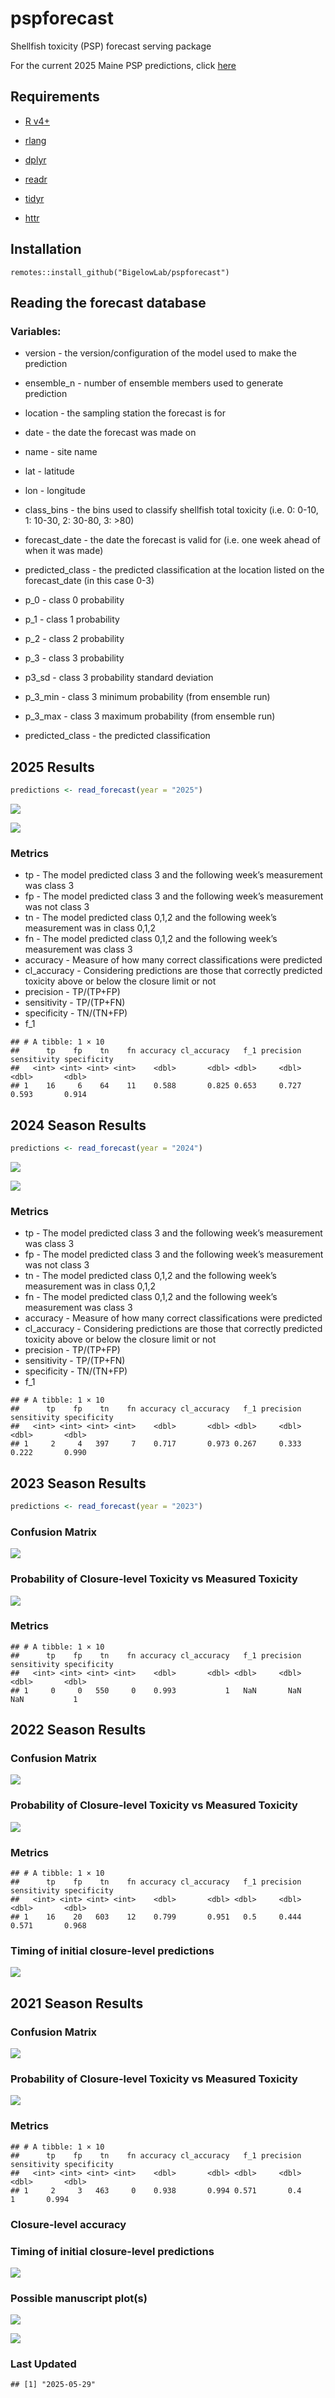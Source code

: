 pspforecast
================

Shellfish toxicity (PSP) forecast serving package

For the current 2025 Maine PSP predictions, click
[here](https://github.com/BigelowLab/pspforecast/blob/master/inst/forecastdb/dmr_webpage_table.csv)

## Requirements

- [R v4+](https://www.r-project.org/)

- [rlang](https://CRAN.R-project.org/package=rlang)

- [dplyr](https://CRAN.R-project.org/package=dplyr)

- [readr](https://CRAN.R-project.org/package=readr)

- [tidyr](https://CRAN.R-project.org/package=tidyr)

- [httr](https://CRAN.R-project.org/package=httr)

## Installation

    remotes::install_github("BigelowLab/pspforecast")

## Reading the forecast database

### Variables:

- version - the version/configuration of the model used to make the
  prediction

- ensemble_n - number of ensemble members used to generate prediction

- location - the sampling station the forecast is for

- date - the date the forecast was made on

- name - site name

- lat - latitude

- lon - longitude

- class_bins - the bins used to classify shellfish total toxicity
  (i.e. 0: 0-10, 1: 10-30, 2: 30-80, 3: \>80)

- forecast_date - the date the forecast is valid for (i.e. one week
  ahead of when it was made)

- predicted_class - the predicted classification at the location listed
  on the forecast_date (in this case 0-3)

- p_0 - class 0 probability

- p_1 - class 1 probability

- p_2 - class 2 probability

- p_3 - class 3 probability

- p3_sd - class 3 probability standard deviation

- p_3_min - class 3 minimum probability (from ensemble run)

- p_3_max - class 3 maximum probability (from ensemble run)

- predicted_class - the predicted classification

## 2025 Results

``` r
predictions <- read_forecast(year = "2025")
```

![](README_files/figure-gfm/cm25-1.png)<!-- -->

![](README_files/figure-gfm/scatter25-1.png)<!-- -->

### Metrics

- tp - The model predicted class 3 and the following week’s measurement
  was class 3
- fp - The model predicted class 3 and the following week’s measurement
  was not class 3
- tn - The model predicted class 0,1,2 and the following week’s
  measurement was in class 0,1,2
- fn - The model predicted class 0,1,2 and the following week’s
  measurement was class 3
- accuracy - Measure of how many correct classifications were predicted
- cl_accuracy - Considering predictions are those that correctly
  predicted toxicity above or below the closure limit or not
- precision - TP/(TP+FP)
- sensitivity - TP/(TP+FN)
- specificity - TN/(TN+FP)
- f_1

<!-- -->

    ## # A tibble: 1 × 10
    ##      tp    fp    tn    fn accuracy cl_accuracy   f_1 precision sensitivity specificity
    ##   <int> <int> <int> <int>    <dbl>       <dbl> <dbl>     <dbl>       <dbl>       <dbl>
    ## 1    16     6    64    11    0.588       0.825 0.653     0.727       0.593       0.914

## 2024 Season Results

``` r
predictions <- read_forecast(year = "2024")
```

![](README_files/figure-gfm/cm24-1.png)<!-- -->

![](README_files/figure-gfm/scatter24-1.png)<!-- -->

### Metrics

- tp - The model predicted class 3 and the following week’s measurement
  was class 3
- fp - The model predicted class 3 and the following week’s measurement
  was not class 3
- tn - The model predicted class 0,1,2 and the following week’s
  measurement was in class 0,1,2
- fn - The model predicted class 0,1,2 and the following week’s
  measurement was class 3
- accuracy - Measure of how many correct classifications were predicted
- cl_accuracy - Considering predictions are those that correctly
  predicted toxicity above or below the closure limit or not
- precision - TP/(TP+FP)
- sensitivity - TP/(TP+FN)
- specificity - TN/(TN+FP)
- f_1

<!-- -->

    ## # A tibble: 1 × 10
    ##      tp    fp    tn    fn accuracy cl_accuracy   f_1 precision sensitivity specificity
    ##   <int> <int> <int> <int>    <dbl>       <dbl> <dbl>     <dbl>       <dbl>       <dbl>
    ## 1     2     4   397     7    0.717       0.973 0.267     0.333       0.222       0.990

## 2023 Season Results

``` r
predictions <- read_forecast(year = "2023")
```

### Confusion Matrix

![](README_files/figure-gfm/cm23-1.png)<!-- -->

### Probability of Closure-level Toxicity vs Measured Toxicity

![](README_files/figure-gfm/scatter23-1.png)<!-- -->

### Metrics

    ## # A tibble: 1 × 10
    ##      tp    fp    tn    fn accuracy cl_accuracy   f_1 precision sensitivity specificity
    ##   <int> <int> <int> <int>    <dbl>       <dbl> <dbl>     <dbl>       <dbl>       <dbl>
    ## 1     0     0   550     0    0.993           1   NaN       NaN         NaN           1

## 2022 Season Results

### Confusion Matrix

![](README_files/figure-gfm/cm22-1.png)<!-- -->

### Probability of Closure-level Toxicity vs Measured Toxicity

![](README_files/figure-gfm/scatter22-1.png)<!-- -->

### Metrics

    ## # A tibble: 1 × 10
    ##      tp    fp    tn    fn accuracy cl_accuracy   f_1 precision sensitivity specificity
    ##   <int> <int> <int> <int>    <dbl>       <dbl> <dbl>     <dbl>       <dbl>       <dbl>
    ## 1    16    20   603    12    0.799       0.951   0.5     0.444       0.571       0.968

### Timing of initial closure-level predictions

![](README_files/figure-gfm/unnamed-chunk-15-1.png)<!-- -->

## 2021 Season Results

### Confusion Matrix

![](README_files/figure-gfm/cm21-1.png)<!-- -->

### Probability of Closure-level Toxicity vs Measured Toxicity

![](README_files/figure-gfm/scatter21-1.png)<!-- -->

### Metrics

    ## # A tibble: 1 × 10
    ##      tp    fp    tn    fn accuracy cl_accuracy   f_1 precision sensitivity specificity
    ##   <int> <int> <int> <int>    <dbl>       <dbl> <dbl>     <dbl>       <dbl>       <dbl>
    ## 1     2     3   463     0    0.938       0.994 0.571       0.4           1       0.994

### Closure-level accuracy

### Timing of initial closure-level predictions

![](README_files/figure-gfm/unnamed-chunk-19-1.png)<!-- -->

### Possible manuscript plot(s)

![](README_files/figure-gfm/unnamed-chunk-20-1.png)<!-- -->

![](README_files/figure-gfm/unnamed-chunk-21-1.png)<!-- -->

### Last Updated

    ## [1] "2025-05-29"
